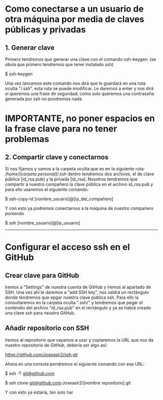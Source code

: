 # Como conectarse a un usuario de otra máquina por media de claves públicas y privadas

## 1. Generar clave

Primero tendremos que generar una clave con el comando ssh-keygen: (se obvia que primero tendremos que tener instalado ssh)

$ ssh-keygen

Una vez lancemos este comando nos dirá que lo guardará en una ruta oculta "/.ssh", esta ruta se puede modificar. Le daremos a enter y nos dirá si queremos una frase de seguridad, como solo queremos una contraseña generada por ssh no pondremos nada.

# IMPORTANTE, no poner espacios en la frase clave para no tener problemas

## 2. Compartir clave y conectarnos

Si nos fijamos y vamos a la carpeta oculta que es en la siguiente ruta: */home/[carpeta personal]/.ssh* dentro tendremos dos archivos, el de clave pública [id_rsa.pub] y la privada [id_rsa]. Nosotros tendremos que compartir a nuestro compañero la clave pública en el archivo id_rsa.pub y para ello usaremos el siguiente comando:

$ ssh-copy-id [nombre_usuario]@[ip_del_compañero]

Y con esto ya podremos conectarnos a la máquina de nuestro compañero poniendo

$ ssh [nombre_usuario]@[ip_usuario]


-----------------------------------------------------------------


# Configurar el acceso ssh en el GitHub

## Crear clave para GitHub

Iremos a "Settings" de nuestra cuenta de GitHub y iremos al apartado de SSH. Una vez ahí le daremos a "add SSH key", nos saldrá un rectángulo donde tendremos que epgar nuestra clave pública ssh. Para ello la consultaremos en la carpeta oculta ".ssh/" y tendremos que pegar el contendio del archivo "id_rsa.pub" en el rectángulo y ya se habrá creado una clave ssh para neustro GitHub.

## Añadir repositorio con SSH

Iremos al repositorio que vayamos a usar y copiaremos la URL que nos da nuestro repositorio de GitHub, debería ser algo así:

https://github.com/Joseasir2/ssh.git

Ahora en una consola pondremos el siguiente comando con esa URL:

$ ssh -T git@github.com

$ ssh clone git@github.com:Joseasir2/[nombre repositorio].git

Y con esto ya estaría, tan solo har



